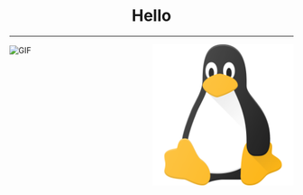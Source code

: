 <h1 align="center">Hello</h1>

---
<img align ="right" src = "https://raw.githubusercontent.com/pratik-kale20/pratik-kale20/main/linux.png" width="250" height="250">

<img align="center" height="270px" alt="GIF" src="https://media.giphy.com/media/CVtNe84hhYF9u/giphy.gif" />
